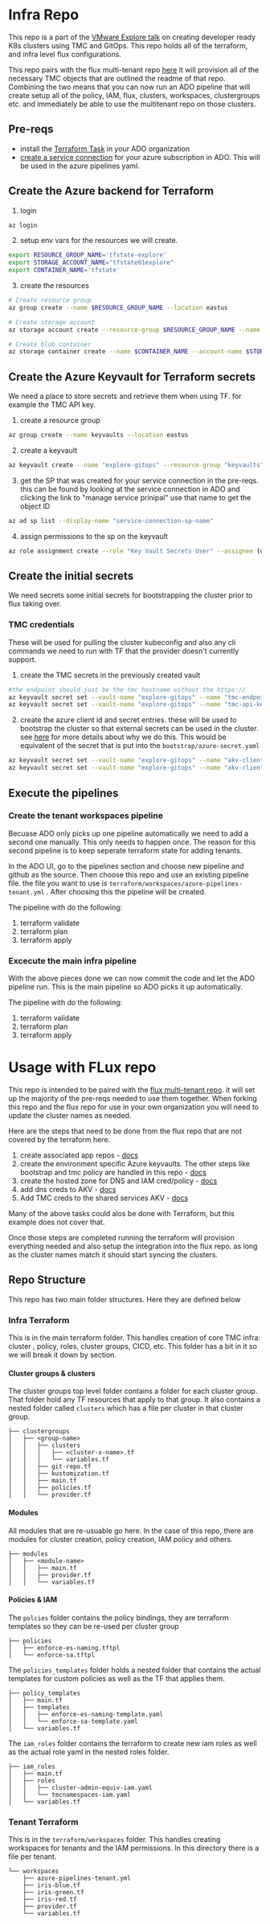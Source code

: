 # Infra Repo

This repo is a part of the [VMware Explore talk](https://event.vmware.com/flow/vmware/explore2023lv/content/page/catalog?tab.contentcatalogtabs=1627421929827001vRXW&search=code2900LV) on creating developer ready K8s clusters using TMC and GitOps. This repo holds all of the terraform, and infra level flux configurations.


This repo pairs with the flux multi-tenant repo [here]() it will provision all of the necessary TMC objects that are outlined the readme of that repo. Combining the two means that you can now run an ADO pipeline that will create setup all of the policy, IAM, flux, clusters, workspaces, clustergroups etc. and immediately be able to use the multitenant repo on those clusters.
## Pre-reqs

* install the [Terraform Task](https://marketplace.visualstudio.com/items?itemName=ms-devlabs.custom-terraform-tasks) in your ADO organization
* [create a service connection](https://learn.microsoft.com/en-us/azure/devops/pipelines/library/service-endpoints?view=azure-devops&tabs=yaml#create-a-service-connection) for your azure subscription in ADO. This will be used in the azure pipelines yaml. 

## Create the Azure backend for Terraform

1. login

```bash
az login
```

2. setup env vars for the resources we will create.

```bash
export RESOURCE_GROUP_NAME='tfstate-explore'
export STORAGE_ACCOUNT_NAME="tfstate01explore"
export CONTAINER_NAME='tfstate'
```

3. create the resources
```bash
# Create resource group
az group create --name $RESOURCE_GROUP_NAME --location eastus

# Create storage account
az storage account create --resource-group $RESOURCE_GROUP_NAME --name $STORAGE_ACCOUNT_NAME --sku Standard_LRS --encryption-services blob

# Create blob container
az storage container create --name $CONTAINER_NAME --account-name $STORAGE_ACCOUNT_NAME

```

## Create the Azure Keyvault for Terraform secrets

We need a place to store secrets and retrieve them when using TF. for example the TMC API key.

1. create a resource group 

```bash 
az group create --name keyvaults --location eastus
```

2. create a keyvault

```bash
az keyvault create --name "explore-gitops" --resource-group "keyvaults" --location "EastUS"

```

3. get the SP that was created for your service connection in the pre-reqs. this can be found by looking at the service connection in ADO and clicking the link to "manage service prinipal" use that name to get the object ID

```bash
az ad sp list --display-name "service-connection-sp-name"
```

4. assign permissions to the sp on the keyvault


```bash
az role assignment create --role "Key Vault Secrets User" --assignee {object id from output above} --scope /subscriptions/{subscriptionid}/resourcegroups/keyvaults/providers/Microsoft.KeyVault/vaults/explore-gitops

```

## Create the initial secrets

We need secrets some initial secrets for bootstrapping the cluster prior to flux taking over.

### TMC credentials

These will be used for pulling the cluster kubeconfig and also any cli commands we need to run with TF that the provider doesn't currently support.

1. create the TMC secrets in the previously created vault

```bash
#the endpoint should just be the tmc hostname without the https://
az keyvault secret set --vault-name "explore-gitops" --name "tmc-endpoint" --value "<tmc-endpoint>"
az keyvault secret set --vault-name "explore-gitops" --name "tmc-api-key" --value "<tmc-api-key>"
```

2. create the azure client id and secret entries. these will be used to bootstrap the cluster so that external secrets can be used in the cluster. see [here](https://github.com/warroyo/flux-tmc-multitenant/blob/main/README.md#secret-tenancy) for more details about why we do this. This would be equivalent of the secret that is put into the `bootstrap/azure-secret.yaml`

```bash
az keyvault secret set --vault-name "explore-gitops" --name "akv-client-id" --value "<client-id>"
az keyvault secret set --vault-name "explore-gitops" --name "akv-client-secret" --value "<client-secret>"
```


## Execute the pipelines

### Create the tenant workspaces pipeline

Becuase ADO only picks up one pipeline automatically we need to add a second one manually. This only needs to happen once. The reason for this second pipeline is to keep seperate  terraform state for adding tenants.

In the ADO UI, go to the pipelines section and choose new pipeline and github as the source. Then choose this repo and use an existing pipeline file. the file you want to use is `terraform/workspaces/azure-pipelines-tenant.yml` . After choosing this the pipeline will be created.


The pipeline with do the following:

1. terraform validate
2. terraform plan
3. terraform apply

### Excecute the main infra pipeline

With the above pieces done we can now commit the code and let the ADO pipeline run. This is the main pipeline so ADO picks it up automatically.

The pipeline with do the following:

1. terraform validate
2. terraform plan
3. terraform apply



# Usage with FLux repo

This repo is intended to be paired with the [flux multi-tenant repo](https://github.com/warroyo/flux-tmc-multitenant/blob/main/README.md). it will set up the majority of the pre-reqs needed to use them together. When forking this repo and the flux repo for use in your own organization you will need to update the cluster names as needed.

Here are the steps that need to be done from the flux repo that are not covered by the terraform here.

1. create associated app repos - [docs](https://github.com/warroyo/flux-tmc-multitenant/blob/main/README.md#associated-repos)
2. create the environment specific Azure keyvaults. The other steps like bootstrap and tmc policy are handled in this repo - [docs](https://github.com/warroyo/flux-tmc-multitenant/blob/main/README.md#secret-tenancy)
3. create the hosted zone for DNS and IAM cred/policy - [docs](https://github.com/warroyo/flux-tmc-multitenant/blob/main/README.md#setup-automated-dns)
4. add dns creds to AKV - [docs](https://github.com/warroyo/flux-tmc-multitenant/blob/main/README.md#add-the-aws-credentials-to-akv)
5. Add TMC creds to the shared services AKV  - [docs](https://github.com/warroyo/flux-tmc-multitenant/blob/main/README.md#create-the-tmc-credential)

Many of the above tasks could alos be done with Terraform, but this example does not cover that.

Once those steps are completed running the terraform will provision everything needed and also setup the integration into the flux repo. as long as the cluster names match it should start syncing the clusters.


## Repo Structure

This repo has two main folder structures. Here they are defined below

### Infra Terraform

This is in the main terraform folder. This handles creation of core TMC infra: cluster , policy, roles, cluster groups, CICD, etc. This folder has a bit in it so we will break it down by section.

#### Cluster groups & clusters

The cluster groups top level folder contains a folder for each cluster group. That folder hold any TF resources that apply to that group. It also contains a nested folder called `clusters` which has a file per cluster in that cluster group.

```
├── clustergroups
│   ├── <group-name>
│   │   ├── clusters
│   │   │   ├── <cluster-x-name>.tf
│   │   │   └── variables.tf
│   │   ├── git-repo.tf
│   │   ├── kustomization.tf
│   │   ├── main.tf
│   │   ├── policies.tf
│   │   └── provider.tf
```





#### Modules

All modules that are re-usuable go here. In the case of this repo, there are modules for cluster creation, policy creation, IAM policy and others. 

```
├── modules
│   ├── <module-name>
│   │   ├── main.tf
│   │   ├── provider.tf
│   │   └── variables.tf
```
#### Policies & IAM

The `polcies` folder contains the policy bindings, they are terraform templates so they can be re-used per cluster group

```
├── policies
│   ├── enforce-es-naming.tftpl
│   └── enforce-sa.tftpl
```


The `policies_templates` folder holds a nested folder that contains the actual templates for custom policies as well as the TF that applies them.
```
├── policy_templates
│   ├── main.tf
│   ├── templates
│   │   ├── enforce-es-naming-template.yaml
│   │   └── enforce-sa-template.yaml
│   └── variables.tf
```


The `iam_roles` folder contains the terraform to create new iam roles as well as the actual role yaml in the nested roles folder. 
```
├── iam_roles
│   ├── main.tf
│   ├── roles
│   │   ├── cluster-admin-equiv-iam.yaml
│   │   └── tmcnamespaces-iam.yaml
│   └── variables.tf
```

### Tenant Terraform

This is in the `terraform/workspaces` folder. This handles creating workspaces for tenants and the IAM permissions. In this directory there is a file per tenant.


```
└── workspaces
    ├── azure-pipelines-tenant.yml
    ├── iris-blue.tf
    ├── iris-green.tf
    ├── iris-red.tf
    ├── provider.tf
    └── variables.tf
```
